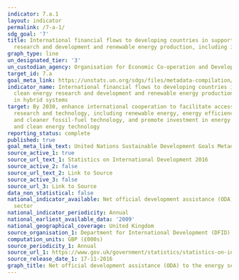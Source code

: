 ```yaml
---
indicator: 7.a.1
layout: indicator
permalink: /7-a-1/
sdg_goal: '7'
title: International financial flows to developing countries in support of clean energy
  research and development and renewable energy production, including in hybrid systems
graph_type: line
un_designated_tier: '3'
un_custodian_agency: Organisation for Economic Co-operation and Development (OECD)
target_id: 7.a
goal_meta_link: https://unstats.un.org/sdgs/files/metadata-compilation/Metadata-Goal-7.pdf
indicator_name: International financial flows to developing countries in support of
  clean energy research and development and renewable energy production, including
  in hybrid systems
target: By 2030, enhance international cooperation to facilitate access to clean energy
  research and technology, including renewable energy, energy efficiency and advanced
  and cleaner fossil-fuel technology, and promote investment in energy infrastructure
  and clean energy technology
reporting_status: complete
published: true
goal_meta_link_text: United Nations Sustainable Development Goals Metadata (pdf 110kB)
source_active_1: true
source_url_text_1: Statistics on International Development 2016
source_active_2: false
source_url_text_2: Link to Source
source_active_3: false
source_url_3: Link to Source
data_non_statistical: false
national_indicator_available: Net official development assistance (ODA) to the energy
  sector
national_indicator_periodicity: Annual
national_earliest_available_data: '2009'
national_geographical_coverage: United Kingdom
source_organisation_1: Department for International Development (DFID)
computation_units: GBP (£000s)
source_periodicity_1: Annual
source_url_1: https://www.gov.uk/government/statistics/statistics-on-international-development-2016
source_release_date_1: 17-11-2016
graph_title: Net official development assistance (ODA) to the energy sector
---
```

